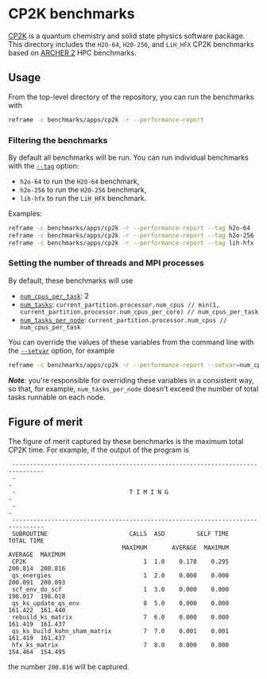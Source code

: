 # CP2K benchmarks

[CP2K](https://www.cp2k.org/) is a quantum chemistry and solid state physics software package.
This directory includes the `H2O-64`, `H20-256`, and `LiH_HFX` CP2K benchmarks based on [ARCHER 2](https://github.com/hpc-uk/archer-benchmarks/tree/d6739bb77b798a0ef014c710e781d52fc7b206c5/apps/CP2K) HPC benchmarks.

## Usage

From the top-level directory of the repository, you can run the benchmarks with

```sh
reframe -c benchmarks/apps/cp2k -r --performance-report
```

### Filtering the benchmarks

By default all benchmarks will be run.
You can run individual benchmarks with the [`--tag`](https://reframe-hpc.readthedocs.io/en/stable/manpage.html#cmdoption-0) option:

* `h2o-64` to run the `H2O-64` benchmark,
* `h2o-256` to run the `H2O-256` benchmark,
* `lih-hfx` to run the `LiH_HFX` benchmark.

Examples:

```sh
reframe -c benchmarks/apps/cp2k -r --performance-report --tag h2o-64
reframe -c benchmarks/apps/cp2k -r --performance-report --tag h2o-256
reframe -c benchmarks/apps/cp2k -r --performance-report --tag lih-hfx
```

### Setting the number of threads and MPI processes

By default, these benchmarks will use

* [`num_cpus_per_task`](https://reframe-hpc.readthedocs.io/en/stable/regression_test_api.html#reframe.core.pipeline.RegressionTest.num_cpus_per_task):
  2
* [`num_tasks`](https://reframe-hpc.readthedocs.io/en/stable/regression_test_api.html#reframe.core.pipeline.RegressionTest.num_tasks):
  `current_partition.processor.num_cpus // min(1, current_partition.processor.num_cpus_per_core) // num_cpus_per_task`
* [`num_tasks_per_node`](https://reframe-hpc.readthedocs.io/en/stable/regression_test_api.html#reframe.core.pipeline.RegressionTest.num_tasks_per_node): `current_partition.processor.num_cpus // num_cpus_per_task`

You can override the values of these variables from the command line with the
[`--setvar`](https://reframe-hpc.readthedocs.io/en/stable/manpage.html#cmdoption-S)
option, for example

```sh
reframe -c benchmarks/apps/cp2k -r --performance-report --setvar=num_cpus_per_task=4 --setvar=num_tasks=16
```

_**Note**_: you're responsible for overriding these variables in a consistent
way, so that, for example, `num_tasks_per_node` doesn't exceed the number of
total tasks runnable on each node.

## Figure of merit

The figure of merit captured by these benchmarks is the maximum total CP2K time.
For example, if the output of the program is

```
 -------------------------------------------------------------------------------
 -                                                                             -
 -                                T I M I N G                                  -
 -                                                                             -
 -------------------------------------------------------------------------------
 SUBROUTINE                       CALLS  ASD         SELF TIME        TOTAL TIME
                                MAXIMUM       AVERAGE  MAXIMUM  AVERAGE  MAXIMUM
 CP2K                                 1  1.0    0.178    0.295  200.814  200.816
 qs_energies                          1  2.0    0.000    0.000  200.091  200.093
 scf_env_do_scf                       1  3.0    0.000    0.000  198.017  198.018
 qs_ks_update_qs_env                  8  5.0    0.000    0.000  161.422  161.440
 rebuild_ks_matrix                    7  6.0    0.000    0.000  161.419  161.437
 qs_ks_build_kohn_sham_matrix         7  7.0    0.001    0.001  161.419  161.437
 hfx_ks_matrix                        7  8.0    0.000    0.000  154.464  154.495
```

the number `200.816` will be captured.
